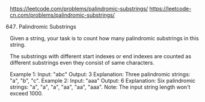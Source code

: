https://leetcode.com/problems/palindromic-substrings/
https://leetcode-cn.com/problems/palindromic-substrings/

647. Palindromic Substrings

Given a string, your task is to count how many palindromic substrings in this string.

The substrings with different start indexes or end indexes are counted as different substrings even they consist of same characters.

Example 1:
    Input: "abc"
    Output: 3
    Explanation: Three palindromic strings: "a", "b", "c".
Example 2:
    Input: "aaa"
    Output: 6
    Explanation: Six palindromic strings: "a", "a", "a", "aa", "aa", "aaa".
Note:
    The input string length won't exceed 1000.